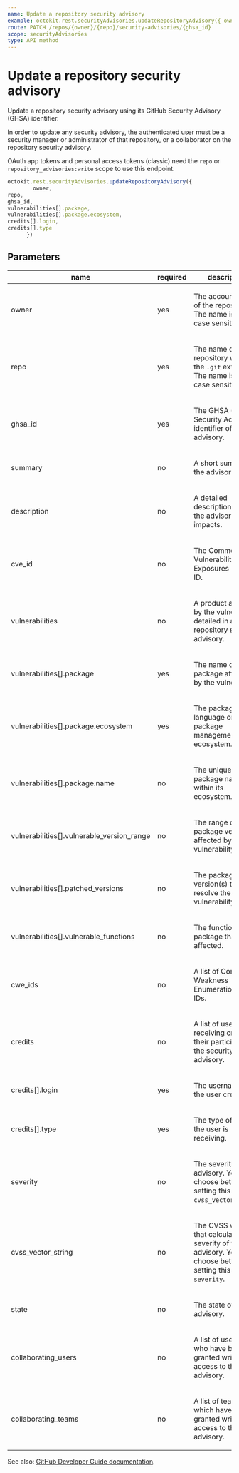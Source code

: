```yaml
---
name: Update a repository security advisory
example: octokit.rest.securityAdvisories.updateRepositoryAdvisory({ owner, repo, ghsa_id, vulnerabilities[].package, vulnerabilities[].package.ecosystem, credits[].login, credits[].type })
route: PATCH /repos/{owner}/{repo}/security-advisories/{ghsa_id}
scope: securityAdvisories
type: API method
---
```


# Update a repository security advisory

Update a repository security advisory using its GitHub Security Advisory (GHSA) identifier.

In order to update any security advisory, the authenticated user must be a security manager or administrator of that repository,
or a collaborator on the repository security advisory.

OAuth app tokens and personal access tokens (classic) need the `repo` or `repository_advisories:write` scope to use this endpoint.

```js
octokit.rest.securityAdvisories.updateRepositoryAdvisory({
        owner,
repo,
ghsa_id,
vulnerabilities[].package,
vulnerabilities[].package.ecosystem,
credits[].login,
credits[].type
      })
```

## Parameters

<table>
  <thead>
    <tr>
      <th>name</th>
      <th>required</th>
      <th>description</th>
    </tr>
  </thead>
  <tbody>
    <tr><td>owner</td><td>yes</td><td>

The account owner of the repository. The name is not case sensitive.

</td></tr>
<tr><td>repo</td><td>yes</td><td>

The name of the repository without the `.git` extension. The name is not case sensitive.

</td></tr>
<tr><td>ghsa_id</td><td>yes</td><td>

The GHSA (GitHub Security Advisory) identifier of the advisory.

</td></tr>
<tr><td>summary</td><td>no</td><td>

A short summary of the advisory.

</td></tr>
<tr><td>description</td><td>no</td><td>

A detailed description of what the advisory impacts.

</td></tr>
<tr><td>cve_id</td><td>no</td><td>

The Common Vulnerabilities and Exposures (CVE) ID.

</td></tr>
<tr><td>vulnerabilities</td><td>no</td><td>

A product affected by the vulnerability detailed in a repository security advisory.

</td></tr>
<tr><td>vulnerabilities[].package</td><td>yes</td><td>

The name of the package affected by the vulnerability.

</td></tr>
<tr><td>vulnerabilities[].package.ecosystem</td><td>yes</td><td>

The package's language or package management ecosystem.

</td></tr>
<tr><td>vulnerabilities[].package.name</td><td>no</td><td>

The unique package name within its ecosystem.

</td></tr>
<tr><td>vulnerabilities[].vulnerable_version_range</td><td>no</td><td>

The range of the package versions affected by the vulnerability.

</td></tr>
<tr><td>vulnerabilities[].patched_versions</td><td>no</td><td>

The package version(s) that resolve the vulnerability.

</td></tr>
<tr><td>vulnerabilities[].vulnerable_functions</td><td>no</td><td>

The functions in the package that are affected.

</td></tr>
<tr><td>cwe_ids</td><td>no</td><td>

A list of Common Weakness Enumeration (CWE) IDs.

</td></tr>
<tr><td>credits</td><td>no</td><td>

A list of users receiving credit for their participation in the security advisory.

</td></tr>
<tr><td>credits[].login</td><td>yes</td><td>

The username of the user credited.

</td></tr>
<tr><td>credits[].type</td><td>yes</td><td>

The type of credit the user is receiving.

</td></tr>
<tr><td>severity</td><td>no</td><td>

The severity of the advisory. You must choose between setting this field or `cvss_vector_string`.

</td></tr>
<tr><td>cvss_vector_string</td><td>no</td><td>

The CVSS vector that calculates the severity of the advisory. You must choose between setting this field or `severity`.

</td></tr>
<tr><td>state</td><td>no</td><td>

The state of the advisory.

</td></tr>
<tr><td>collaborating_users</td><td>no</td><td>

A list of usernames who have been granted write access to the advisory.

</td></tr>
<tr><td>collaborating_teams</td><td>no</td><td>

A list of team slugs which have been granted write access to the advisory.

</td></tr>
  </tbody>
</table>

See also: [GitHub Developer Guide documentation](https://docs.github.com/rest/security-advisories/repository-advisories#update-a-repository-security-advisory).
